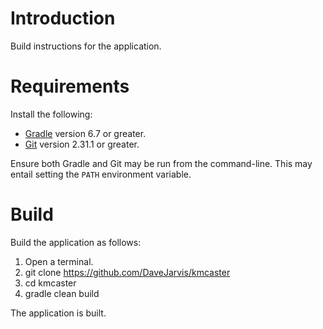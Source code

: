 # Introduction

Build instructions for the application.

# Requirements

Install the following:

* [Gradle](https://gradle.org) version 6.7 or greater.
* [Git](https://git-scm.com) version 2.31.1 or greater.

Ensure both Gradle and Git may be run from the command-line. This may
entail setting the `PATH` environment variable.

# Build

Build the application as follows:

1. Open a terminal.
1. git clone https://github.com/DaveJarvis/kmcaster
1. cd kmcaster
1. gradle clean build

The application is built.

